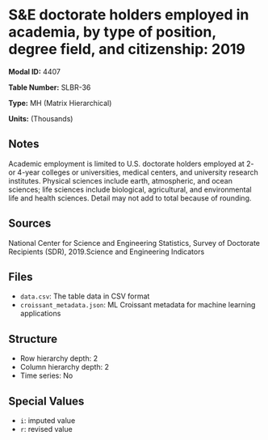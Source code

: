 # S&E doctorate holders employed in academia, by type of position, degree field, and citizenship: 2019

**Modal ID:** 4407

**Table Number:** SLBR-36

**Type:** MH (Matrix Hierarchical)

**Units:** (Thousands)

## Notes

Academic employment is limited to U.S. doctorate holders employed at 2- or 4-year colleges or universities, medical centers, and university research institutes. Physical sciences include earth, atmospheric, and ocean sciences; life sciences include biological, agricultural, and environmental life and health sciences. Detail may not add to total because of rounding.

## Sources

National Center for Science and Engineering Statistics, Survey of Doctorate Recipients (SDR), 2019.Science and Engineering Indicators

## Files

- `data.csv`: The table data in CSV format
- `croissant_metadata.json`: ML Croissant metadata for machine learning applications

## Structure

- Row hierarchy depth: 2
- Column hierarchy depth: 2
- Time series: No

## Special Values

- `i`: imputed value
- `r`: revised value
